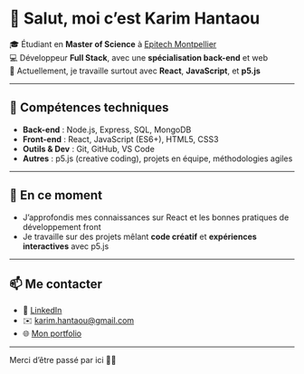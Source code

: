 # 👋 Salut, moi c’est Karim Hantaou

🎓 Étudiant en **Master of Science** à [Epitech Montpellier](https://www.epitech.eu/)  
💻 Développeur **Full Stack**, avec une **spécialisation back-end** et web  
🚀 Actuellement, je travaille surtout avec **React**, **JavaScript**, et **p5.js**

---

## 🔧 Compétences techniques

- **Back-end** : Node.js, Express, SQL, MongoDB
- **Front-end** : React, JavaScript (ES6+), HTML5, CSS3
- **Outils & Dev** : Git, GitHub, VS Code
- **Autres** : p5.js (creative coding), projets en équipe, méthodologies agiles

---

## 🌱 En ce moment

- J’approfondis mes connaissances sur React et les bonnes pratiques de développement front
- Je travaille sur des projets mêlant **code créatif** et **expériences interactives** avec p5.js

---

## 📫 Me contacter

- 💼 [LinkedIn](https://fr.linkedin.com/in/karim-hantaou)
- ✉️ karim.hantaou@gmail.com
- 🌐 [Mon portfolio](https://hantaoukarim.fr)

---

Merci d’être passé par ici 👨‍💻
